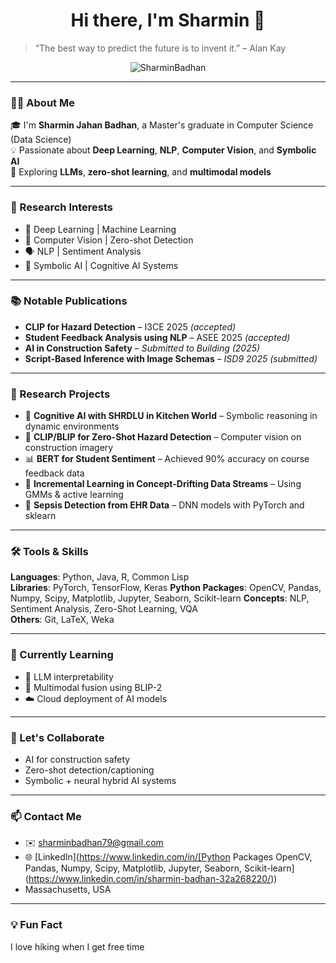 <h1 align="center">Hi there, I'm Sharmin 👋</h1>

> “The best way to predict the future is to invent it.” – Alan Kay

<p align="center">
  <img src="https://komarev.com/ghpvc/?username=SharminBadhan&label=Profile%20views&color=0e75b6&style=flat" alt="SharminBadhan" />
</p>

---

### 👩‍💻 About Me

🎓 I'm **Sharmin Jahan Badhan**, a Master's graduate in Computer Science (Data Science)  
💡 Passionate about **Deep Learning**, **NLP**, **Computer Vision**, and **Symbolic AI**  
🧠 Exploring **LLMs**, **zero-shot learning**, and **multimodal models**  

---

### 🔬 Research Interests

- 🔎 Deep Learning | Machine Learning
- 📸 Computer Vision | Zero-shot Detection
- 🗣️ NLP | Sentiment Analysis
- 🧠 Symbolic AI | Cognitive AI Systems

---

### 📚 Notable Publications

- **CLIP for Hazard Detection** – I3CE 2025 *(accepted)*
- **Student Feedback Analysis using NLP** – ASEE 2025 *(accepted)*
- **AI in Construction Safety** – *Submitted to Building (2025)*
- **Script-Based Inference with Image Schemas** – *ISD9 2025 (submitted)*



---

### 🧪 Research Projects

- 🧱 **Cognitive AI with SHRDLU in Kitchen World** – Symbolic reasoning in dynamic environments
- 🧯 **CLIP/BLIP for Zero-Shot Hazard Detection** – Computer vision on construction imagery
- 📊 **BERT for Student Sentiment** – Achieved 90% accuracy on course feedback data
- 🔁 **Incremental Learning in Concept-Drifting Data Streams** – Using GMMs & active learning
- 🧬 **Sepsis Detection from EHR Data** – DNN models with PyTorch and sklearn

---

### 🛠️ Tools & Skills

**Languages**: Python, Java, R, Common Lisp  
**Libraries**: PyTorch, TensorFlow, Keras
**Python Packages**: OpenCV, Pandas, Numpy, Scipy, Matplotlib, Jupyter, Seaborn, Scikit-learn
**Concepts**: NLP, Sentiment Analysis, Zero-Shot Learning, VQA  
**Others**: Git, LaTeX, Weka

---

### 🌱 Currently Learning

- 🧠 LLM interpretability
- 🔗 Multimodal fusion using BLIP-2
- ☁️ Cloud deployment of AI models

---

### 🤝 Let's Collaborate

- AI for construction safety
- Zero-shot detection/captioning
- Symbolic + neural hybrid AI systems

---

### 📫 Contact Me

- ✉️ [sharminbadhan79@gmail.com](mailto:sharminbadhan79@gmail.com)
- 🌐 [LinkedIn](https://www.linkedin.com/in/[Python Packages OpenCV, Pandas, Numpy, Scipy, Matplotlib, Jupyter, Seaborn, Scikit-learn](https://www.linkedin.com/in/sharmin-badhan-32a268220/))
- Massachusetts, USA

---


### 💡 Fun Fact

 I love hiking when I get free time 

